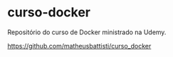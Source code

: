 # curso-docker
Repositório do curso de Docker ministrado na Udemy.

https://github.com/matheusbattisti/curso_docker

